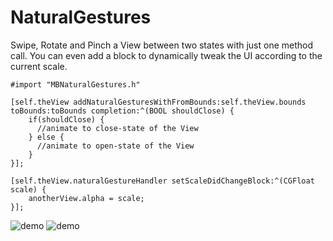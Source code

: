 NaturalGestures
===============

Swipe, Rotate and Pinch a View between two states with just one method call.
You can even add a block to dynamically tweak the UI according to the current scale.

```objc
#import "MBNaturalGestures.h"

[self.theView addNaturalGesturesWithFromBounds:self.theView.bounds toBounds:toBounds completion:^(BOOL shouldClose) {
    if(shouldClose) {
      //animate to close-state of the View
    } else {
      //animate to open-state of the View
    }
}];

[self.theView.naturalGestureHandler setScaleDidChangeBlock:^(CGFloat scale) {
    anotherView.alpha = scale;
}];
```

![demo](https://dl.dropboxusercontent.com/u/89042933/NaturalGestures1.png)
![demo](https://dl.dropboxusercontent.com/u/89042933/NaturalGestures2.png)


